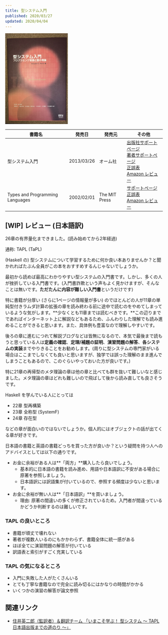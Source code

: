 ```yaml
---
title: 型システム入門
published: 2020/03/27
updated: 2020/04/04
---
```


<img src="/images/books/tapl.jpg" alt="型システム入門 表紙" width="200px">

書籍名           | 発売日  | 発売元    | その他
---------------|--------|--------|----------
型システム入門 | 2013/03/26 | オーム社 | [出版社サポートページ][ja-support]<br>[著者サポートページ][ja-support2]<br>[正誤表][ja-errata]<br>[Amazon レビュー][ja-review]
Types and Programming Languages | 2002/02/01 | The MIT Press | [サポートページ][en-support]<br>[正誤表][en-errata]<br>[Amazon レビュー][en-review]

## [WIP] レビュー (日本語訳)

26章の有界量化まできました。(読み始めてから2年経過)

通称: TAPL (TaPL)

(Haskell の) 型システムについて学習するために何か良い本ありませんか？と聞かれればたぶん全員がこの本をおすすめするんじゃないでしょうか。

最初から読めば最高にわかりやすい型システムの入門書です。しかし、多くの人が挫折している入門書です。(入門書詐欺という声もよく見かけますが、そんなことは無いです。**ただたんに内容が難しい入門書**というだけです)

特に書籍が分厚い (さらに1ページの情報量が多い) のでほとんどの人が11章の単純型付きラムダ計算の拡張の章を読み終わる前に途中で読むのをやめてしまっているような気がします。**少なくとも11章までは読むべきです。**この辺りまでであればインターネット上に解説などもあるため、ふんわりした理解でも読み進めることができると思います。また、具体例も豊富なので理解しやすいです。

後ろの章に進むにつれて解説ブログなどは皆無になるので、本気で最後まで読もうと思っている人は**定義の確認**、**定理/補題の証明**、**演習問題の解答**、**各システムの実装**までやりきることをお勧めします。(周りに型システムの専門家がいる場合はここまでしなくても良いと思いますが、独学では誤った理解のまま進んでしまうこともあるので、このぐらいやっておいた方が良いです。)

特に21章の再帰型のメタ理論の章は他の章と比べても群を抜いて難しいなと感じました。メタ理論の章はどれも難しいので飛ばして後から読み直しても良さそうです。

Haskell を学んでいる人にとっては

- 22章 型再構築
- 23章 全称型 (SystemF)
- 24章 存在型

などの章が面白いのではないでしょうか。個人的にはオブジェクトの話が出てくる章が好きです。

日本語の書籍と英語の書籍どっちを買った方が良いか？という疑問を持つ人へのアドバイスとしては以下の通りです。

- お金に余裕がある人は**「両方」**購入したら良いでしょう。
  - 基本的に日本語の書籍を読み進め、用語や日本語訳に不安がある場合に原著を参照しましょう。
  - 日本語訳には訳語集が付いているので、参照する頻度は少ないと思います。
- お金に余裕が無い人は**「日本語訳」**を買いましょう。
  - 理由: 原著の間違いの多くが修正されているため。入門者が間違っているかどうか判断するのは難しいです。

### TAPL の良いところ

- 書籍が頑丈で壊れない
- 著者が複数人いるのにもかかわらず、書籍全体に統一感がある
- ほぼ全てに演習問題の解答が付いている
- 訳語表と索引がすごく充実している

### TAPL の気になるところ

- 入門に失敗した人がたくさんいる
- とても丁寧な書籍なので完全に読み切るにはかなりの時間がかかる
- いくつかの演習の解答が論文参照

## 関連リンク

- [住井英二郎（監訳者）＆翻訳チーム 「いまこそ学ぶ！ 型システム ～ TAPL日本語出版までの道のり ～」](https://www.youtube.com/watch?v=JELIVTVuFHo)

[ja-support]: https://www.ohmsha.co.jp/book/9784274069116/
[ja-support2]: http://tapl.proofcafe.org/
[ja-errata]: http://tapl.proofcafe.org/errata
[ja-review]: https://www.amazon.co.jp/product-reviews/4274069117/

[en-support]: https://www.cis.upenn.edu/~bcpierce/tapl/
[en-errata]: https://www.cis.upenn.edu/~bcpierce/tapl/errata.txt
[en-review]: https://www.amazon.com/product-reviews/0262162091/
